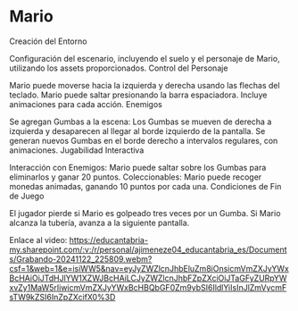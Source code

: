 # Mario

Creación del Entorno

Configuración del escenario, incluyendo el suelo y el personaje de Mario, utilizando los assets proporcionados.
Control del Personaje

Mario puede moverse hacia la izquierda y derecha usando las flechas del teclado.
Mario puede saltar presionando la barra espaciadora.
Incluye animaciones para cada acción.
Enemigos

Se agregan Gumbas a la escena:
Los Gumbas se mueven de derecha a izquierda y desaparecen al llegar al borde izquierdo de la pantalla.
Se generan nuevos Gumbas en el borde derecho a intervalos regulares, con animaciones.
Jugabilidad Interactiva

Interacción con Enemigos: Mario puede saltar sobre los Gumbas para eliminarlos y ganar 20 puntos.
Coleccionables: Mario puede recoger monedas animadas, ganando 10 puntos por cada una.
Condiciones de Fin de Juego

El jugador pierde si Mario es golpeado tres veces por un Gumba.
Si Mario alcanza la tubería, avanza a la siguiente pantalla.

Enlace al video: https://educantabria-my.sharepoint.com/:v:/r/personal/ajimeneze04_educantabria_es/Documents/Grabando-20241122_225809.webm?csf=1&web=1&e=isiWW5&nav=eyJyZWZlcnJhbEluZm8iOnsicmVmZXJyYWxBcHAiOiJTdHJlYW1XZWJBcHAiLCJyZWZlcnJhbFZpZXciOiJTaGFyZURpYWxvZy1MaW5rIiwicmVmZXJyYWxBcHBQbGF0Zm9ybSI6IldlYiIsInJlZmVycmFsTW9kZSI6InZpZXcifX0%3D

